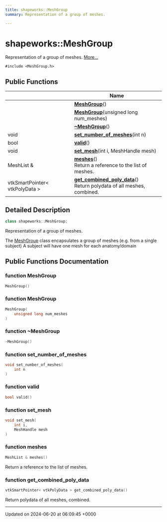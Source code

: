 ```yaml
---
title: shapeworks::MeshGroup
summary: Representation of a group of meshes. 

---
```


# shapeworks::MeshGroup



Representation of a group of meshes.  [More...](#detailed-description)


`#include <MeshGroup.h>`

## Public Functions

|                | Name           |
| -------------- | -------------- |
| | **[MeshGroup](../Classes/classshapeworks_1_1MeshGroup.md#function-meshgroup)**() |
| | **[MeshGroup](../Classes/classshapeworks_1_1MeshGroup.md#function-meshgroup)**(unsigned long num_meshes) |
| | **[~MeshGroup](../Classes/classshapeworks_1_1MeshGroup.md#function-~meshgroup)**() |
| void | **[set_number_of_meshes](../Classes/classshapeworks_1_1MeshGroup.md#function-set-number-of-meshes)**(int n) |
| bool | **[valid](../Classes/classshapeworks_1_1MeshGroup.md#function-valid)**() |
| void | **[set_mesh](../Classes/classshapeworks_1_1MeshGroup.md#function-set-mesh)**(int i, MeshHandle mesh) |
| MeshList & | **[meshes](../Classes/classshapeworks_1_1MeshGroup.md#function-meshes)**()<br>Return a reference to the list of meshes.  |
| vtkSmartPointer< vtkPolyData > | **[get_combined_poly_data](../Classes/classshapeworks_1_1MeshGroup.md#function-get-combined-poly-data)**()<br>Return polydata of all meshes, combined.  |

## Detailed Description

```cpp
class shapeworks::MeshGroup;
```

Representation of a group of meshes. 

The [MeshGroup](../Classes/classshapeworks_1_1MeshGroup.md) class encapsulates a group of meshes (e.g. from a single subject) A subject will have one mesh for each anatomy/domain 

## Public Functions Documentation

### function MeshGroup

```cpp
MeshGroup()
```


### function MeshGroup

```cpp
MeshGroup(
    unsigned long num_meshes
)
```


### function ~MeshGroup

```cpp
~MeshGroup()
```


### function set_number_of_meshes

```cpp
void set_number_of_meshes(
    int n
)
```


### function valid

```cpp
bool valid()
```


### function set_mesh

```cpp
void set_mesh(
    int i,
    MeshHandle mesh
)
```


### function meshes

```cpp
MeshList & meshes()
```

Return a reference to the list of meshes. 

### function get_combined_poly_data

```cpp
vtkSmartPointer< vtkPolyData > get_combined_poly_data()
```

Return polydata of all meshes, combined. 

-------------------------------

Updated on 2024-06-20 at 06:09:45 +0000